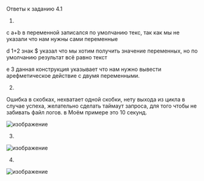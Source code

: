 Ответы к заданию 4.1

1.

c 	a+b 	в переменной записался по умолчанию текс, так как мы не указали что нам нужны сами переменные

d 	1+2 	знак $ указал что мы хотим получить значение переменных, но по умолчанию результат всё равно текст

e 	3 	данная конструкция указывает что нам нужно вывести арефметическое действие с двумя переменными.

2.

Ошибка в скобках, нехватает одной скобки, нету выхода из цикла в случае успеха, желательно сделать таймаут запроса, для того чтобы не забивать файл логов. в Моём примере это 10 секунд.

![изображение](https://user-images.githubusercontent.com/16610642/157203923-3bc2cf04-c6dc-435b-8c71-f32e2aefe6b6.png)

3.

![изображение](https://user-images.githubusercontent.com/16610642/157218836-4c9ff734-3580-4aa9-b8f8-acd1baf428a2.png)

4.

![изображение](https://user-images.githubusercontent.com/16610642/157223809-3656e1a7-91ca-44f1-9c88-47478abf4321.png)



